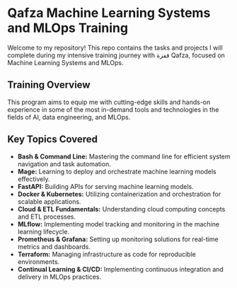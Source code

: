 

<h1>Qafza Machine Learning Systems and MLOps Training</h1>

<p>Welcome to my repository! This repo contains the tasks and projects I will complete during my intensive training journey with قفزة Qafza, focused on Machine Learning Systems and MLOps.</p>

<h2>Training Overview</h2>

<p>This program aims to equip me with cutting-edge skills and hands-on experience in some of the most in-demand tools and technologies in the fields of AI, data engineering, and MLOps.</p>

<h2>Key Topics Covered</h2>
<ul>
    <li><strong>Bash & Command Line:</strong> Mastering the command line for efficient system navigation and task automation.</li>
    <li><strong>Mage:</strong> Learning to deploy and orchestrate machine learning models effectively.</li>
    <li><strong>FastAPI:</strong> Building APIs for serving machine learning models.</li>
    <li><strong>Docker & Kubernetes:</strong> Utilizing containerization and orchestration for scalable applications.</li>
    <li><strong>Cloud & ETL Fundamentals:</strong> Understanding cloud computing concepts and ETL processes.</li>
    <li><strong>MLflow:</strong> Implementing model tracking and monitoring in the machine learning lifecycle.</li>
    <li><strong>Prometheus & Grafana:</strong> Setting up monitoring solutions for real-time metrics and dashboards.</li>
    <li><strong>Terraform:</strong> Managing infrastructure as code for reproducible environments.</li>
    <li><strong>Continual Learning & CI/CD:</strong> Implementing continuous integration and delivery in MLOps practices.</li>
</ul>

</body>
</html>
